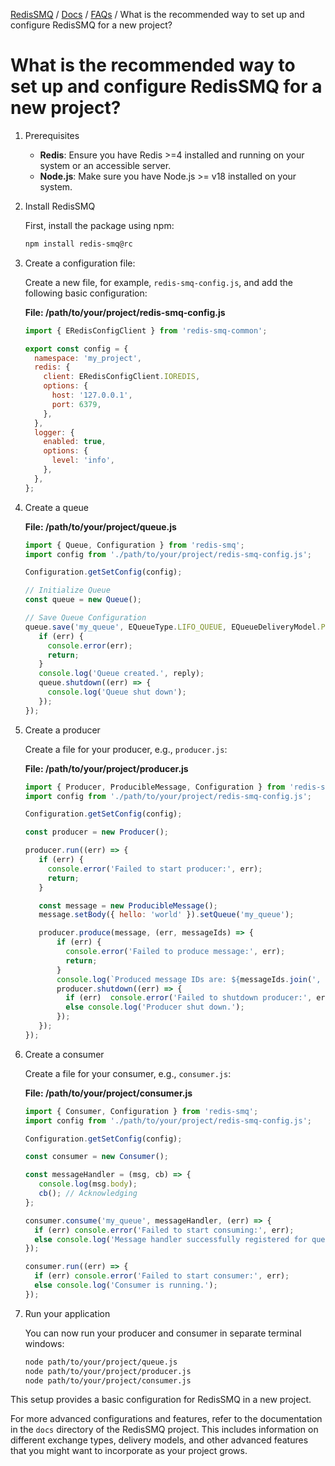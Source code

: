 [RedisSMQ](../README.md) / [Docs](README.md) / [FAQs](README.md) / What is the recommended way to set up and configure RedisSMQ for a new project?

# What is the recommended way to set up and configure RedisSMQ for a new project?

1. Prerequisites
   - **Redis**: Ensure you have Redis >=4 installed and running on your system or an accessible server.
   - **Node.js**: Make sure you have Node.js >= v18 installed on your system.

2. Install RedisSMQ

   First, install the package using npm:

   ```bash
   npm install redis-smq@rc
   ```
   
3. Create a configuration file:
   
   Create a new file, for example, `redis-smq-config.js`, and add the following basic configuration:

   **File: /path/to/your/project/redis-smq-config.js**
   ```javascript
   import { ERedisConfigClient } from 'redis-smq-common';

   export const config = {
     namespace: 'my_project',
     redis: {
       client: ERedisConfigClient.IOREDIS,
       options: {
         host: '127.0.0.1',
         port: 6379,
       },
     },
     logger: {
       enabled: true,
       options: {
         level: 'info',
       },
     },
   };
   ```

4. Create a queue

   **File: /path/to/your/project/queue.js**
   ```javascript 
   import { Queue, Configuration } from 'redis-smq';
   import config from './path/to/your/project/redis-smq-config.js';
   
   Configuration.getSetConfig(config);

   // Initialize Queue
   const queue = new Queue();
   
   // Save Queue Configuration
   queue.save('my_queue', EQueueType.LIFO_QUEUE, EQueueDeliveryModel.POINT_TO_POINT, (err, reply) => {
      if (err) {
        console.error(err);
        return;
      }
      console.log('Queue created.', reply);
      queue.shutdown((err) => {
        console.log('Queue shut down');
      });
   });
   ```

5. Create a producer

   Create a file for your producer, e.g., `producer.js`:

   **File: /path/to/your/project/producer.js**
   ```javascript
   import { Producer, ProducibleMessage, Configuration } from 'redis-smq';
   import config from './path/to/your/project/redis-smq-config.js';

   Configuration.getSetConfig(config);
   
   const producer = new Producer();

   producer.run((err) => {
      if (err) {
        console.error('Failed to start producer:', err);
        return;
      }

      const message = new ProducibleMessage();
      message.setBody({ hello: 'world' }).setQueue('my_queue');
   
      producer.produce(message, (err, messageIds) => {
          if (err) {
            console.error('Failed to produce message:', err);
            return;
          }
          console.log(`Produced message IDs are: ${messageIds.join(', ')}`);
          producer.shutdown((err) => {
            if (err)  console.error('Failed to shutdown producer:', err);
            else console.log('Producer shut down.');
          });
      });
   });
   ```

6. Create a consumer

   Create a file for your consumer, e.g., `consumer.js`:

   **File: /path/to/your/project/consumer.js**
   ```javascript
   import { Consumer, Configuration } from 'redis-smq';
   import config from './path/to/your/project/redis-smq-config.js';

   Configuration.getSetConfig(config);
   
   const consumer = new Consumer();

   const messageHandler = (msg, cb) => {
      console.log(msg.body);
      cb(); // Acknowledging
   };

   consumer.consume('my_queue', messageHandler, (err) => {
     if (err) console.error('Failed to start consuming:', err);
     else console.log('Message handler successfully registered for queue: my_queue');
   });

   consumer.run((err) => {
     if (err) console.error('Failed to start consumer:', err);
     else console.log('Consumer is running.');
   });
   ```

7. Run your application

   You can now run your producer and consumer in separate terminal windows:

   ```bash
   node path/to/your/project/queue.js
   node path/to/your/project/producer.js
   node path/to/your/project/consumer.js
   ```

This setup provides a basic configuration for RedisSMQ in a new project.

For more advanced configurations and features, refer to the documentation in the `docs` directory of the RedisSMQ 
project. This includes information on different exchange types, delivery models, and other advanced features that 
you might want to incorporate as your project grows.